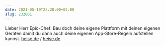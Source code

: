 ```yaml
---
date: 2021-05-19T23:20:00+02:00
slug: 232001
---
```


Lieber Herr Epic-Chef: Bau doch deine eigene Plattform mit deinen eigenen Geräten damit du dann auch deine eigenen App-Store-Regeln aufstellen kannst. [heise.de](https://www.heise.de/news/Kampf-gegen-Apple-und-Google-Epic-Chef-will-offene-Plattformen-5052939.html "Kampf gegen Apple und Google: Epic-Chef will offene Plattformen ") / [heise.de](https://www.heise.de/news/Apple-vs-Epic-Apple-gegen-App-Store-Regulierung-nichts-an-iOS-sei-essenziell-6049812.html?wt_mc=rss.red.ho.ho.rdf.beitrag.beitrag "Apple vs. Epic: Apple gegen App-Store-Regulierung - nichts an iOS sei essenziell")